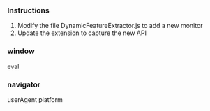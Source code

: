 ### Instructions
1. Modify the file DynamicFeatureExtractor.js to add a new monitor
2. Update the extension to capture the new API

### window
eval

### navigator
userAgent
platform
